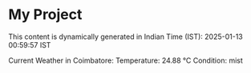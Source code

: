 # My Project

This content is dynamically generated in Indian Time (IST): 2025-01-13 00:59:57 IST


Current Weather in Coimbatore:
Temperature: 24.88 °C
Condition: mist
